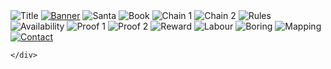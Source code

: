 <div class="row text-center">
    <div class="col-md-8 col-md-offset-2">
        <img class="padded-img page-img" src="{{ site.baseurl }}/assets/img/blockchain/0-title.png" alt="Title" />
        <a href="http://futurice.com/blog/payroll-system-in-blockchain"><img class="padded-img page-img" src="{{ site.baseurl }}/assets/img/blockchain/banner.png" alt="Banner" /></a>
        <img class="padded-img page-img" src="{{ site.baseurl }}/assets/img/blockchain/1-santa-peeved.png" alt="Santa" />
        <img class="padded-img page-img" src="{{ site.baseurl }}/assets/img/blockchain/2-santa-book.png" alt="Book" />
        <img class="padded-img page-img" src="{{ site.baseurl }}/assets/img/blockchain/3-book-chain-1.png" alt="Chain 1" />
        <img class="padded-img page-img" src="{{ site.baseurl }}/assets/img/blockchain/4-book-chain-2.png" alt="Chain 2" />
        <img class="padded-img page-img" src="{{ site.baseurl }}/assets/img/blockchain/5-book-rules.png" alt="Rules" />
        <img class="padded-img page-img" src="{{ site.baseurl }}/assets/img/blockchain/6-availability.png" alt="Availability" />
        <img class="padded-img page-img" src="{{ site.baseurl }}/assets/img/blockchain/7-proof-of-work-1.png" alt="Proof 1" />
        <img class="padded-img page-img" src="{{ site.baseurl }}/assets/img/blockchain/8-proof-of-work-2.png" alt="Proof 2" />
        <img class="padded-img page-img" src="{{ site.baseurl }}/assets/img/blockchain/9-reward.png" alt="Reward" />
        <img class="padded-img page-img" src="{{ site.baseurl }}/assets/img/blockchain/10-division-of-labour.png" alt="Labour" />
        <img class="padded-img page-img" src="{{ site.baseurl }}/assets/img/blockchain/11-boring-stuff.png" alt="Boring" />
        <img class="padded-img page-img" src="{{ site.baseurl }}/assets/img/blockchain/12-mapping-1.png" alt="Mapping" />
        <a href="https://twitter.com/@hippielobster"><img class="padded-img page-img" src="{{ site.baseurl }}/assets/img/blockchain/end.png" alt="Contact" /></a>

    </div>
</div>
